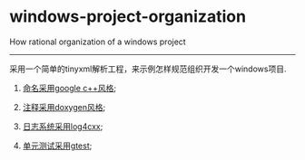 windows-project-organization
============================

How rational organization of a windows project
****
采用一个简单的tinyxml解析工程，来示例怎样规范组织开发一个windows项目.

1. [命名采用google c++风格](http://zh-google-styleguide.readthedocs.org/en/latest/google-cpp-styleguide/);

2. [注释采用doxygen风格](http://www.doxygen.nl/);

3. [日志系统采用log4cxx](http://logging.apache.org/log4cxx/);

4. [单元测试采用gtest](http://code.google.com/p/googletest/);
